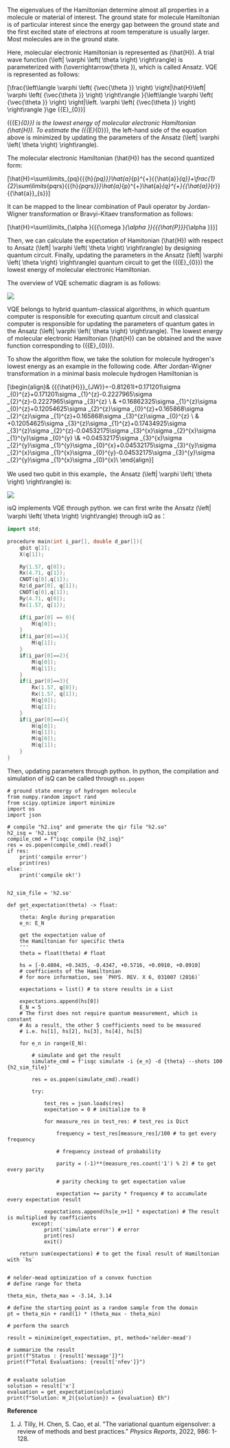 The eigenvalues of the Hamiltonian determine almost all properties in a molecule or material of interest. The ground state for molecule Hamiltonian is of particular interest since the energy gap between the ground state and the first excited state of electrons at room temperature is usually larger. Most molecules are in the ground state.

Here, molecular electronic Hamiltonian is represented as \(\hat{H}\). A trial wave function \(\left| \varphi \left( \theta \right) \right\rangle\) is parameterized with \(\overrightarrow{\theta }\), which is called Ansatz. VQE is represented as follows:

\[\frac{\left\langle  \varphi \left( {\vec{\theta }} \right) \right|\hat{H}\left| \varphi \left( {\vec{\theta }} \right) \right\rangle }{\left\langle  \varphi \left( {\vec{\theta }} \right) \right|\left. \varphi \left( {\vec{\theta }} \right) \right\rangle }\ge {{E}_{0}}\]

\({{E}_{0}}\) is the lowest energy of molecular electronic Hamiltonian \(\hat{H}\). To estimate the \({{E}_{0}}\),  the left-hand side of the equation above is minimized by updating the parameters of the Ansatz \(\left| \varphi \left( \theta \right) \right\rangle\).

The molecular electronic Hamiltonian \(\hat{H}\) has the second quantized form:


\[\hat{H}=\sum\limits_{pq}{{{h}_{pq}}}\hat{a}_{p}^{+}{{\hat{a}}_{q}}+\frac{1}{2}\sum\limits_{pqrs}{{{h}_{pqrs}}}\hat{a}_{p}^{+}\hat{a}_{q}^{+}{{\hat{a}}_{r}}{{\hat{a}}_{s}}\]


It can be mapped to the linear combination of Pauli operator by Jordan-Wigner transformation or Bravyi-Kitaev transformation as follows:


\[\hat{H}=\sum\limits_{\alpha }{{{\omega }_{\alpha }}{{{\hat{P}}}_{\alpha }}}\]

Then, we can calculate the expectation of Hamitonian \(\hat{H}\) with respect to Ansatz \(\left| \varphi \left( \theta \right) \right\rangle\) by designing quantum circuit.  Finally, updating the parameters in the Ansatz \(\left| \varphi \left( \theta \right) \right\rangle\)  quantum circuit to get the \({{E}_{0}}\) the lowest energy of molecular electronic Hamiltonian.

The overview of VQE schematic diagram is as follows:

![](../figs/VQE-schematic-diagram.png)

VQE belongs to hybrid quantum-classical algorithms, in which quantum computer is responsible for executing quantum circuit and classical computer is responsible for updating the parameters of quantum gates in the Ansatz \(\left| \varphi \left( \theta \right) \right\rangle\). The lowest energy of molecular electronic Hamiltonian \(\hat{H}\)  can be obtained and the wave function corresponding to \({{E}_{0}}\).

To show the algorithm flow, we take the solution for molecule hydrogen's lowest energy as an example in the following code. After Jordan-Wigner transformation in a minimal basis molecule hydrogen Hamiltonian is

\[\begin{align}& {{{\hat{H}}}_{JW}}=-0.81261I+0.171201\sigma _{0}^{z}+0.171201\sigma _{1}^{z}-0.2227965\sigma _{2}^{z}-0.2227965\sigma _{3}^{z} \\ & +0.16862325\sigma _{1}^{z}\sigma _{0}^{z}+0.12054625\sigma _{2}^{z}\sigma _{0}^{z}+0.165868\sigma _{2}^{z}\sigma _{1}^{z}+0.165868\sigma _{3}^{z}\sigma _{0}^{z} \\ & +0.12054625\sigma _{3}^{z}\sigma _{1}^{z}+0.17434925\sigma _{3}^{z}\sigma _{2}^{z}-0.04532175\sigma _{3}^{x}\sigma _{2}^{x}\sigma _{1}^{y}\sigma _{0}^{y} \\& +0.04532175\sigma _{3}^{x}\sigma _{2}^{y}\sigma _{1}^{y}\sigma _{0}^{x}+0.04532175\sigma _{3}^{y}\sigma _{2}^{x}\sigma _{1}^{x}\sigma _{0}^{y}-0.04532175\sigma _{3}^{y}\sigma _{2}^{y}\sigma _{1}^{x}\sigma _{0}^{x}\\ \end{align}\]

We used two qubit in this example，the Ansatz \(\left| \varphi \left( \theta \right) \right\rangle\) is:

![](../figs/Ansatz.png)

isQ implements VQE through python. we can first write the Ansatz \(\left| \varphi \left( \theta \right) \right\rangle\) through isQ as：

```c++
import std;

procedure main(int i_par[], double d_par[]){
    qbit q[2];
    X(q[1]);

    Ry(1.57, q[0]);
    Rx(4.71, q[1]);
    CNOT(q[0],q[1]);
    Rz(d_par[0], q[1]);
    CNOT(q[0],q[1]);
    Ry(4.71, q[0]);
    Rx(1.57, q[1]);

    if(i_par[0] == 0){
        M(q[0]);
    }
    if(i_par[0]==1){
        M(q[1]);
    }
    if(i_par[0]==2){
        M(q[0]);
        M(q[1]);
    }
    if(i_par[0]==3){
        Rx(1.57, q[0]);
        Rx(1.57, q[1]);
        M(q[0]);
        M(q[1]);
    }
    if(i_par[0]==4){
        H(q[0]);
        H(q[1]);
        M(q[0]);
        M(q[1]);
    }
}
```

Then, updating parameters through python. In python, the compilation and simulation of isQ can be called through `os.popen`

```
# ground state energy of hydrogen molecule
from numpy.random import rand
from scipy.optimize import minimize
import os
import json

# compile "h2.isq" and generate the qir file "h2.so"
h2_isq = 'h2.isq'
compile_cmd = f"isqc compile {h2_isq}"
res = os.popen(compile_cmd).read()
if res:
    print('compile error')
    print(res)
else:
    print('compile ok!')


h2_sim_file = 'h2.so'

def get_expectation(theta) -> float:  
    '''
    theta: Angle during preparation
    e_n: E_N

    get the expectation value of 
    the Hamiltonian for specific theta
    '''
    theta = float(theta) # float

    hs = [-0.4804, +0.3435, -0.4347, +0.5716, +0.0910, +0.0910]
    # coefficients of the Hamiltonian
    # for more information, see `PHYS. REV. X 6, 031007 (2016)`

    expectations = list() # to store results in a List

    expectations.append(hs[0])
    E_N = 5 
    # The first does not require quantum measurement, which is constant
    # As a result, the other 5 coefficients need to be measured
    # i.e. hs[1], hs[2], hs[3], hs[4], hs[5]

    for e_n in range(E_N):

        # simulate and get the result
        simulate_cmd = f'isqc simulate -i {e_n} -d {theta} --shots 100 {h2_sim_file}'

        res = os.popen(simulate_cmd).read()

        try:

            test_res = json.loads(res)
            expectation = 0 # initialize to 0

            for measure_res in test_res: # test_res is Dict

                frequency = test_res[measure_res]/100 # to get every frequency

                # frequency instead of probability

                parity = (-1)**(measure_res.count('1') % 2) # to get every parity

                # parity checking to get expectation value

                expectation += parity * frequency # to accumulate every expectation result

            expectations.append(hs[e_n+1] * expectation) # The result is multiplied by coefficients
        except:
            print('simulate error') # error
            print(res)
            exit()

    return sum(expectations) # to get the final result of Hamiltonian with `hs`


# nelder-mead optimization of a convex function
# define range for theta

theta_min, theta_max = -3.14, 3.14

# define the starting point as a random sample from the domain
pt = theta_min + rand(1) * (theta_max - theta_min)

# perform the search

result = minimize(get_expectation, pt, method='nelder-mead')

# summarize the result
print(f"Status : {result['message']}")
print(f"Total Evaluations: {result['nfev']}")


# evaluate solution
solution = result['x']
evaluation = get_expectation(solution)
print(f"Solution: H_2({solution}) = {evaluation} Eh")
```

**Reference**

1. J. Tilly, H. Chen, S. Cao, et al. "The variational quantum eigensolver: a review of methods and best practices." *Physics Reports*, 2022, 986: 1-128.
